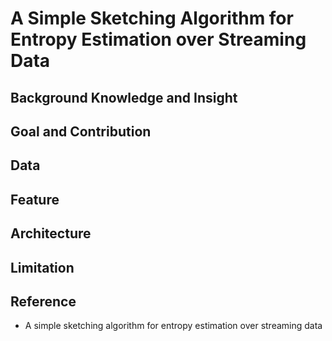# A Simple Sketching Algorithm for Entropy Estimation over Streaming Data

## Background Knowledge and Insight

## Goal and Contribution

## Data

## Feature

## Architecture

## Limitation

## Reference

* A simple sketching algorithm for entropy estimation over streaming data
